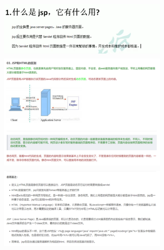 ![Alt text](image/image-261.png)

![Alt text](image/image-262.png)

![Alt text](image/image-263.png)